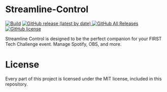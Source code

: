 # Streamline-Control

[![Build](https://github.com/devyntk/streamline-control/workflows/Build/badge.svg)](https://github.com/devyntk/streamline-control/actions)
[![GitHub release (latest by date)](https://img.shields.io/github/v/release/devyntk/streamline-control) 
![GitHub All Releases](https://img.shields.io/github/downloads/devyntk/streamline-control/total?logo=github)](https://github.com/devyntk/streamline-control/releases) 
[![GitHub license](https://img.shields.io/github/license/devyntk/streamline-control)](https://github.com/devyntk/streamline-control/blob/rust/LICENSE)

Streamline Control is designed to be the perfect companion for your FIRST Tech Challenge event. Manage Spotify, OBS, and more. 

# License

Every part of this project is licensed under the MIT license, included in this repository.
